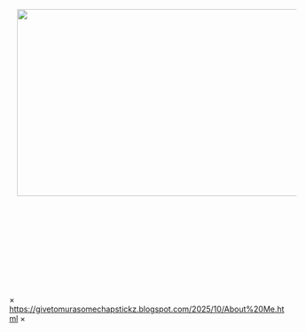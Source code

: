 <div class="separator" style="clear: both; text-align: center;"><a href="https://blogger.googleusercontent.com/img/b/R29vZ2xl/AVvXsEiNgzfPc_IQu5fMi3uF75daJXtHYSqbuVns74boo6M7K_9no_ePURRX2BJ6L0k_eTeRxDrA5UBJngRJ53_pVUz_DVP5Ac2lkplv51hoXTOhHmgeu_hPF880FqkH-OlYNBM9P8zAjs9ng-Rxt1NoGRsRa9xIuI-F5yn_XCvYu4Dad_qwwZwJGkzjV3YNqng/s498/1000000046.gif" imageanchor="1" style="margin-left: 1em; margin-right: 1em;"><img border="0" data-original-height="278" data-original-width="498" height="337" src="https://blogger.googleusercontent.com/img/b/R29vZ2xl/AVvXsEiNgzfPc_IQu5fMi3uF75daJXtHYSqbuVns74boo6M7K_9no_ePURRX2BJ6L0k_eTeRxDrA5UBJngRJ53_pVUz_DVP5Ac2lkplv51hoXTOhHmgeu_hPF880FqkH-OlYNBM9P8zAjs9ng-Rxt1NoGRsRa9xIuI-F5yn_XCvYu4Dad_qwwZwJGkzjV3YNqng/w602-h337/1000000046.gif" width="602" /></a></div><br /><div class="separator" style="clear: both; text-align: center;"><br /></div><br /><div class="separator" style="clear: both; text-align: center;"><br /></div><br /><div class="separator" style="clear: both; text-align: center;"><br /></div><p><br /></p><br />

× https://givetomurasomechapstickz.blogspot.com/2025/10/About%20Me.html ×
